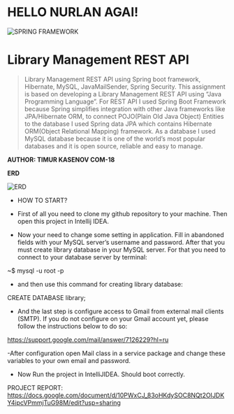 # HELLO NURLAN AGAI!
![SPRING FRAMEWORK](https://fiverr-res.cloudinary.com/images/t_main1,q_auto,f_auto/gigs/112684722/original/b94ed9fb929fa06098236596189678e329836457/create-java-spring-framework-application.png)

# Library Management REST API

> Library Management REST API using Spring boot framework, Hibernate, MySQL, JavaMailSender, Spring Security. This assignment is based on developing a Library Management REST API using “Java
Programming Language”. For REST API I used Spring Boot Framework because Spring simplifies integration with other Java frameworks like JPA/Hibernate ORM, to connect POJO(Plain Old Java Object) Entities to the database I used Spring data JPA which contains Hibernate ORM(Object Relational Mapping) framework. As a database I used MySQL database because it is one of the world’s most popular databases and it is open source, reliable and easy to manage. 


**AUTHOR: TIMUR KASENOV COM-18**

**ERD**

![ERD](https://i.imgur.com/jni5ykN.png)


- HOW TO START?

- First of all you need to clone my github repository to your machine. Then open this project in Intellij IDEA.

- Now your need to change some setting in application. Fill in abandoned fields with your MySQL server’s username and password. After that you must create library database in your MySQL server. For that you need to connect to your database server by terminal:

~$     mysql -u root -p

- and then use this command for creating library database:

 CREATE DATABASE library;

- And the last step is configure access to Gmail from external mail clients (SMTP). If you do not configure on your Gmail account yet, please follow the instructions below to do so:

https://support.google.com/mail/answer/7126229?hl=ru

-After configuration open Mail class in a service package and change these variables to your own email and password. 


- Now Run the project in IntelliJIDEA. Should boot correctly.

PROJECT REPORT:
https://docs.google.com/document/d/10PWxCJ_83oHKdySOC8NQt2OIJDKY4ipcVPmmjTuG98M/edit?usp=sharing
